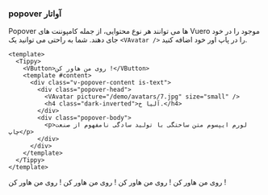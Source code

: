 ### popover آواتار

Popover ها می توانند هر نوع محتوایی، از جمله کامپوننت های Vuero موجود را در خود جای دهند. شما به راحتی می توانید یک `<VAvatar />` را در پاپ اور خود اضافه کنید.

<!--code-->

```vue
<template>
  <Tippy>
    <VButton>روی من هاور کن !</VButton>
    <template #content>
      <div class="v-popover-content is-text">
        <div class="popover-head">
          <VAvatar picture="/demo/avatars/7.jpg" size="small" />
          <h4 class="dark-inverted">آلیا خ.</h4>
        </div>
        <div class="popover-body">
          <p>لورم ایپسوم متن ساختگی با تولید سادگی نامفهوم از صنعت چاپ</p>
        </div>
      </div>
    </template>
  </Tippy>
</template>
```

<!--/code-->

<!--example-->

<div class="buttons">
  <Tippy>
    <VButton class="mx-1">روی من هاور کن !</VButton>
    <template #content>
      <div class="v-popover-content is-text">
          <div class="popover-head">
              <VAvatar picture="/demo/avatars/7.jpg" size="small"/>
              <h4 class="dark-inverted">آلیا خ.</h4>
          </div>
          <div class="popover-body">
              <p>لورم ایپسوم متن ساختگی با تولید سادگی نامفهوم از صنعت چاپ</p>
          </div>
      </div>
    </template>
  </Tippy>
  <Tippy>
    <VButton class="mx-1">روی من هاور کن !</VButton>
    <template #content>
      <div class="v-popover-content is-text">
          <div class="popover-head">
              <VAvatar picture="/images/avatars/svg/vuero-1.svg" size="small" squared />
              <h4 class="dark-inverted">علی ز.</h4>
          </div>
          <div class="popover-body">
              <p>لورم ایپسوم متن ساختگی با تولید سادگی نامفهوم از صنعت چاپ</p>
          </div>
      </div>
    </template>
  </Tippy>
  <Tippy>
    <VButton class="mx-1">روی من هاور کن !</VButton>
    <template #content>
      <div class="v-popover-content is-text">
          <div class="popover-head">
              <VAvatar size="small" color="info" initials="HL"/>
              <h4 class="dark-inverted">هادی ل. </h4>
          </div>
          <div class="popover-body">
              <p>لورم ایپسوم متن ساختگی با تولید سادگی نامفهوم از صنعت چاپ</p>
          </div>
      </div>
    </template>
  </Tippy>
  <Tippy>
    <VButton class="mx-1">روی من هاور کن !</VButton>
    <template #content>
      <div class="v-popover-content is-text">
          <div class="popover-head">
              <VAvatar size="small" color="h-purple" initials="Sk" squared/>
              <h4 class="dark-inverted">سارا ک.</h4>
          </div>
          <div class="popover-body">
              <p>لورم ایپسوم متن ساختگی با تولید سادگی نامفهوم از صنعت چاپ</p>
          </div>
      </div>
    </template>
  </Tippy>
</div>

<!--/example-->

